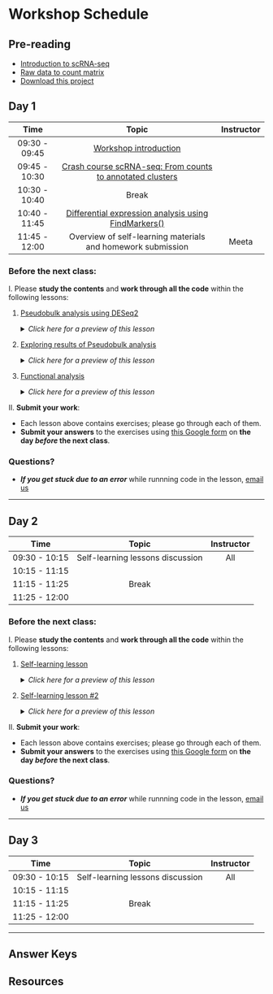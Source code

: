 # Workshop Schedule

## Pre-reading
* [Introduction to scRNA-seq](../lessons/01_intro_to_scRNA-seq.md)
* [Raw data to count matrix](../lessons/02_SC_generation_of_count_matrix.md)
* [Download this project]()

## Day 1

| Time |  Topic  | Instructor |
|:-----------:|:----------:|:--------:|
| 09:30 - 09:45 | [Workshop introduction]() |  |
| 09:45 - 10:30| [Crash course scRNA-seq: From counts to annotated clusters]() |
| 10:30 - 10:40 | Break |
| 10:40 - 11:45 | [Differential expression analysis using FindMarkers()]() |  |
| 11:45 - 12:00 | Overview of self-learning materials and homework submission | Meeta |


### Before the next class:

I. Please **study the contents** and **work through all the code** within the following lessons:
 
   1. [Pseudobulk analysis using DESeq2]()
      <details>
       <summary><i>Click here for a preview of this lesson</i></summary>
       <br> Running DESeq2 on the aggregated count matrix. <br><br>In this lesson you will:<br>
             -  Sample level QC (PCA and hierarchical clustering)<br><br>
        </details>

  2. [Exploring results of Pseudobulk analysis]()
      <details>
       <summary><i>Click here for a preview of this lesson</i></summary>
       <br> Explore the significant genes using various visualizations. <br><br>In this lesson you will:<br>
             -  Volcano plot, dotlot<br>
             - Visualizations at the single cell level<br><br>
        </details>       

 2.  [Functional analysis]()
      <details>
       <summary><i>Click here for a preview of this lesson</i></summary>
         <br>Now that you have signifanct genes, let's find out what they represent. <br><br>In this lesson you will:<br>
             -  Identify relevant biological pathways<<br><br>
        </details>
     
         

II. **Submit your work**:
   * Each lesson above contains exercises; please go through each of them.
   * **Submit your answers** to the exercises using [this Google form]() on **the day *before* the next class**.
   


### Questions?
* ***If you get stuck due to an error*** while runnning code in the lesson, [email us](mailto:hbctraining@hsph.harvard.edu) 

***

## Day 2

| Time |  Topic  | Instructor |
|:-----------:|:----------:|:--------:|
| 09:30 - 10:15 | Self-learning lessons discussion | All |
| 10:15 - 11:15|   |  |
| 11:15 - 11:25 | Break |
| 11:25 - 12:00|  |  |

### Before the next class:

I. Please **study the contents** and **work through all the code** within the following lessons:
   1. [Self-learning lesson]()
      <details>
       <summary><i>Click here for a preview of this lesson</i></summary>
         <br>A two sentence summary of the lesson.... <br><br>In this lesson, we will:<br>
             - Point 1<br>
             - Point 2<br><br>
        </details>
   

   2. [Self-learning lesson #2]()
      <details>
       <summary><i>Click here for a preview of this lesson</i></summary>
         <br>A two sentence summary of the lesson.... <br><br>In this lesson, we will:<br>
             - Point 1<br>
             - Point 2<br><br>
        </details>


II. **Submit your work**:
   * Each lesson above contains exercises; please go through each of them.
   * **Submit your answers** to the exercises using [this Google form]() on **the day *before* the next class**.

### Questions?
* ***If you get stuck due to an error*** while runnning code in the lesson, [email us](mailto:hbctraining@hsph.harvard.edu) 


***


## Day 3

| Time |  Topic  | Instructor |
|:-----------:|:----------:|:--------:|
| 09:30 - 10:15 | Self-learning lessons discussion | All |
| 10:15 - 11:15|   |  |
| 11:15 - 11:25 | Break |
| 11:25 - 12:00|  |  |

***

## Answer Keys





## Resources
